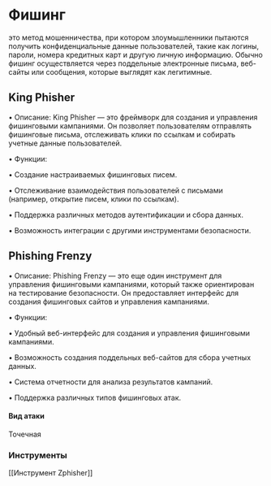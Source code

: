 

# Фишинг
это метод мошенничества, при котором злоумышленники пытаются получить конфиденциальные данные пользователей, такие как логины, пароли, номера кредитных карт и другую личную информацию. Обычно фишинг осуществляется через поддельные электронные письма, веб-сайты или сообщения, которые выглядят как легитимные. 


## King Phisher

• Описание: King Phisher — это фреймворк для создания и управления фишинговыми кампаниями. Он позволяет пользователям отправлять фишинговые письма, отслеживать клики по ссылкам и собирать учетные данные пользователей.

• Функции:

  • Создание настраиваемых фишинговых писем.

  • Отслеживание взаимодействия пользователей с письмами (например, открытие писем, клики по ссылкам).

  • Поддержка различных методов аутентификации и сбора данных.

  • Возможность интеграции с другими инструментами безопасности.

## Phishing Frenzy

• Описание: Phishing Frenzy — это еще один инструмент для управления фишинговыми кампаниями, который также ориентирован на тестирование безопасности. Он предоставляет интерфейс для создания фишинговых сайтов и управления кампаниями.

• Функции:

  • Удобный веб-интерфейс для создания и управления фишинговыми кампаниями.

  • Возможность создания поддельных веб-сайтов для сбора учетных данных.

  • Система отчетности для анализа результатов кампаний.

  • Поддержка различных типов фишинговых атак.

#### Вид атаки
Точечная

### Инструменты
[[Инструмент Zphisher]]

